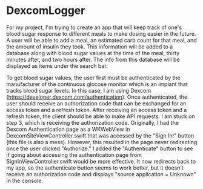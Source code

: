 # DexcomLogger

For my project, I'm trying to create an app that will keep track of one's blood sugar response to different meals to make dosing easier in the future. A user will be able to add a meal, an estimated carb count for that meal, and the amount of insulin they took. This information will be added to a database along with blood sugar values at the time of the meal, thirty minutes after, and two hours after. The info from this database will be displayed as items under the search bar.

To get blood sugar values, the user first must be authenticated by the manufacturer of the continuous glocose monitor which is an implant that tracks blood sugar levels. In this case, I am using Dexcom (https://developer.dexcom.com/authentication). Once authenticated, the user should receive an authorization code that can be exchanged for an access token and a refresh token. After receiving an access token and a refresh token, the client should be able to make API requests. I am stuck on step 3, which is receiving the authorization code. Originally, I had the Dexcom Authentication page as a WKWebView in DexcomSiteViewController.swift that was accessed by the "Sign In!" button (this file is also a mess). However, this resulted in the page never redirecting once the user clicked "Authorize." I added the "Authenticate" button to see if going about accessing the authentication page from SignInViewController.swift would be more effective. It now redirects back to my app, so the authenticate button seems to work better, but it doesn't receive an authorization code and displays "source application = Unknown" in the console.
